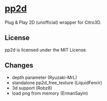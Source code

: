 # [pp2d](https://discord.gg/zqXWgsH)

Plug & Play 2D (unofficial) wrapper for Citro3D. 

## License

pp2d is licensed under the MIT License.

## Changes

* depth parameter (Ryuzaki-MrL)
* standalone pp2d_free_texture (LiquidFenrir)
* 3d support (Robz8)
* load png from memory (ErmanSayin)
